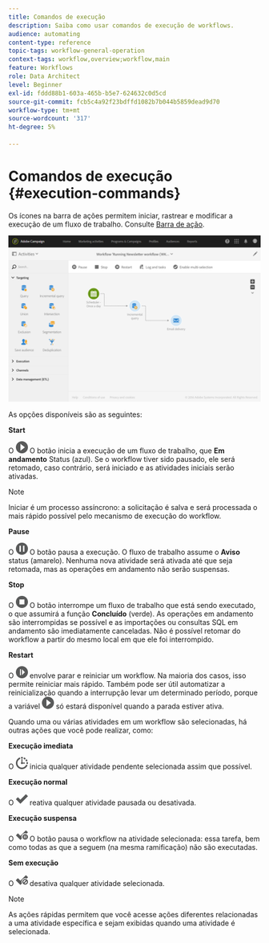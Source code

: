 ```yaml
---
title: Comandos de execução
description: Saiba como usar comandos de execução de workflows.
audience: automating
content-type: reference
topic-tags: workflow-general-operation
context-tags: workflow,overview;workflow,main
feature: Workflows
role: Data Architect
level: Beginner
exl-id: fddd88b1-603a-465b-b5e7-624632c0d5cd
source-git-commit: fcb5c4a92f23bdffd1082b7b044b5859dead9d70
workflow-type: tm+mt
source-wordcount: '317'
ht-degree: 5%

---
```


# Comandos de execução {#execution-commands}

Os ícones na barra de ações permitem iniciar, rastrear e modificar a execução de um fluxo de trabalho. Consulte [Barra de ação](../../automating/using/workflow-interface.md#action-bar).

![](assets/wkf_execution_2.png)

As opções disponíveis são as seguintes:

**Start**

O ![](assets/play_darkgrey-24px.png) O botão inicia a execução de um fluxo de trabalho, que **Em andamento** Status (azul). Se o workflow tiver sido pausado, ele será retomado, caso contrário, será iniciado e as atividades iniciais serão ativadas.

>[!NOTE]
>
>Iniciar é um processo assíncrono: a solicitação é salva e será processada o mais rápido possível pelo mecanismo de execução do workflow.

**Pause**

O ![](assets/pause_darkgrey-24px.png) O botão pausa a execução. O fluxo de trabalho assume o **Aviso** status (amarelo). Nenhuma nova atividade será ativada até que seja retomada, mas as operações em andamento não serão suspensas.

**Stop**

O ![](assets/stop_darkgrey-24px.png) O botão interrompe um fluxo de trabalho que está sendo executado, o que assumirá a função **Concluído** (verde). As operações em andamento são interrompidas se possível e as importações ou consultas SQL em andamento são imediatamente canceladas. Não é possível retomar do workflow a partir do mesmo local em que ele foi interrompido.

**Restart**

O ![](assets/pauseplay_darkgrey-24px.png) envolve parar e reiniciar um workflow. Na maioria dos casos, isso permite reiniciar mais rápido. Também pode ser útil automatizar a reinicialização quando a interrupção levar um determinado período, porque a variável ![](assets/play_darkgrey-24px.png) só estará disponível quando a parada estiver ativa.

Quando uma ou várias atividades em um workflow são selecionadas, há outras ações que você pode realizar, como:

**Execução imediata**

O ![](assets/pending_darkgrey-24px.png) inicia qualquer atividade pendente selecionada assim que possível.

**Execução normal**

O ![](assets/check_darkgrey-24px.png) reativa qualquer atividade pausada ou desativada.

**Execução suspensa**

O ![](assets/check_pause_darkgrey-24px.png) O botão pausa o workflow na atividade selecionada: essa tarefa, bem como todas as que a seguem (na mesma ramificação) não são executadas.

**Sem execução**

O ![](assets/checkdisable.png) desativa qualquer atividade selecionada.

>[!NOTE]
>
>As ações rápidas permitem que você acesse ações diferentes relacionadas a uma atividade específica e sejam exibidas quando uma atividade é selecionada.
